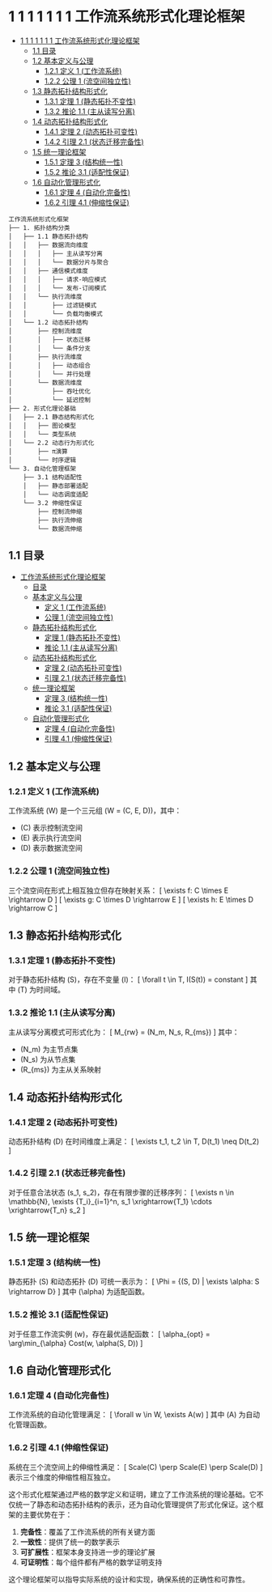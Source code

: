 # 1 1 1 1 1 1 1 工作流系统形式化理论框架

<!-- TOC START -->
- [1 1 1 1 1 1 1 工作流系统形式化理论框架](#1-1-1-1-1-1-1-工作流系统形式化理论框架)
  - [1.1 目录](#目录)
  - [1.2 基本定义与公理](#基本定义与公理)
    - [1.2.1 定义 1 (工作流系统)](#定义-1-工作流系统)
    - [1.2.2 公理 1 (流空间独立性)](#公理-1-流空间独立性)
  - [1.3 静态拓扑结构形式化](#静态拓扑结构形式化)
    - [1.3.1 定理 1 (静态拓扑不变性)](#定理-1-静态拓扑不变性)
    - [1.3.2 推论 1.1 (主从读写分离)](#推论-11-主从读写分离)
  - [1.4 动态拓扑结构形式化](#动态拓扑结构形式化)
    - [1.4.1 定理 2 (动态拓扑可变性)](#定理-2-动态拓扑可变性)
    - [1.4.2 引理 2.1 (状态迁移完备性)](#引理-21-状态迁移完备性)
  - [1.5 统一理论框架](#统一理论框架)
    - [1.5.1 定理 3 (结构统一性)](#定理-3-结构统一性)
    - [1.5.2 推论 3.1 (适配性保证)](#推论-31-适配性保证)
  - [1.6 自动化管理形式化](#自动化管理形式化)
    - [1.6.1 定理 4 (自动化完备性)](#定理-4-自动化完备性)
    - [1.6.2 引理 4.1 (伸缩性保证)](#引理-41-伸缩性保证)
<!-- TOC END -->

```text
工作流系统形式化框架
├── 1. 拓扑结构分类
│   ├── 1.1 静态拓扑结构
│   │   ├── 数据流向维度
│   │   │   ├── 主从读写分离
│   │   │   └── 数据分片与聚合
│   │   ├── 通信模式维度
│   │   │   ├── 请求-响应模式
│   │   │   └── 发布-订阅模式
│   │   └── 执行流维度
│   │       ├── 过滤链模式
│   │       └── 负载均衡模式
│   └── 1.2 动态拓扑结构
│       ├── 控制流维度
│       │   ├── 状态迁移
│       │   └── 条件分支
│       ├── 执行流维度
│       │   ├── 动态组合
│       │   └── 并行处理
│       └── 数据流维度
│           ├── 吞吐优化
│           └── 延迟控制
├── 2. 形式化理论基础
│   ├── 2.1 静态结构形式化
│   │   ├── 图论模型
│   │   └── 类型系统
│   └── 2.2 动态行为形式化
│       ├── π演算
│       └── 时序逻辑
└── 3. 自动化管理框架
    ├── 3.1 结构适配性
    │   ├── 静态部署适配
    │   └── 动态调度适配
    └── 3.2 伸缩性保证
        ├── 控制流伸缩
        ├── 执行流伸缩
        └── 数据流伸缩

```

## 1.1 目录

- [工作流系统形式化理论框架](#工作流系统形式化理论框架)
  - [目录](#目录)
  - [基本定义与公理](#基本定义与公理)
    - [定义 1 (工作流系统)](#定义-1-工作流系统)
    - [公理 1 (流空间独立性)](#公理-1-流空间独立性)
  - [静态拓扑结构形式化](#静态拓扑结构形式化)
    - [定理 1 (静态拓扑不变性)](#定理-1-静态拓扑不变性)
    - [推论 1.1 (主从读写分离)](#推论-11-主从读写分离)
  - [动态拓扑结构形式化](#动态拓扑结构形式化)
    - [定理 2 (动态拓扑可变性)](#定理-2-动态拓扑可变性)
    - [引理 2.1 (状态迁移完备性)](#引理-21-状态迁移完备性)
  - [统一理论框架](#统一理论框架)
    - [定理 3 (结构统一性)](#定理-3-结构统一性)
    - [推论 3.1 (适配性保证)](#推论-31-适配性保证)
  - [自动化管理形式化](#自动化管理形式化)
    - [定理 4 (自动化完备性)](#定理-4-自动化完备性)
    - [引理 4.1 (伸缩性保证)](#引理-41-伸缩性保证)

## 1.2 基本定义与公理

### 1.2.1 定义 1 (工作流系统)

工作流系统 \(W\) 是一个三元组 \(W = (C, E, D)\)，其中：

- \(C\) 表示控制流空间
- \(E\) 表示执行流空间
- \(D\) 表示数据流空间

### 1.2.2 公理 1 (流空间独立性)

三个流空间在形式上相互独立但存在映射关系：
\[ \exists f: C \times E \rightarrow D \]
\[ \exists g: C \times D \rightarrow E \]
\[ \exists h: E \times D \rightarrow C \]

## 1.3 静态拓扑结构形式化

### 1.3.1 定理 1 (静态拓扑不变性)

对于静态拓扑结构 \(S\)，存在不变量 \(I\)：
\[ \forall t \in T, I(S(t)) = constant \]
其中 \(T\) 为时间域。

### 1.3.2 推论 1.1 (主从读写分离)

主从读写分离模式可形式化为：
\[ M_{rw} = (N_m, N_s, R_{ms}) \]
其中：

- \(N_m\) 为主节点集
- \(N_s\) 为从节点集
- \(R_{ms}\) 为主从关系映射

## 1.4 动态拓扑结构形式化

### 1.4.1 定理 2 (动态拓扑可变性)

动态拓扑结构 \(D\) 在时间维度上满足：
\[ \exists t_1, t_2 \in T, D(t_1) \neq D(t_2) \]

### 1.4.2 引理 2.1 (状态迁移完备性)

对于任意合法状态 \(s_1, s_2\)，存在有限步骤的迁移序列：
\[ \exists n \in \mathbb{N}, \exists \{T_i\}_{i=1}^n, s_1 \xrightarrow{T_1} \cdots \xrightarrow{T_n} s_2 \]

## 1.5 统一理论框架

### 1.5.1 定理 3 (结构统一性)

静态拓扑 \(S\) 和动态拓扑 \(D\) 可统一表示为：
\[ \Phi = \{(S, D) | \exists \alpha: S \rightarrow D\} \]
其中 \(\alpha\) 为适配函数。

### 1.5.2 推论 3.1 (适配性保证)

对于任意工作流实例 \(w\)，存在最优适配函数：
\[ \alpha_{opt} = \arg\min_{\alpha} Cost(w, \alpha(S, D)) \]

## 1.6 自动化管理形式化

### 1.6.1 定理 4 (自动化完备性)

工作流系统的自动化管理满足：
\[ \forall w \in W, \exists A(w) \]
其中 \(A\) 为自动化管理函数。

### 1.6.2 引理 4.1 (伸缩性保证)

系统在三个流空间上的伸缩性满足：
\[ Scale(C) \perp Scale(E) \perp Scale(D) \]
表示三个维度的伸缩性相互独立。

这个形式化框架通过严格的数学定义和证明，建立了工作流系统的理论基础。它不仅统一了静态和动态拓扑结构的表示，还为自动化管理提供了形式化保证。这个框架的主要优势在于：

1. **完备性**：覆盖了工作流系统的所有关键方面
2. **一致性**：提供了统一的数学表示
3. **可扩展性**：框架本身支持进一步的理论扩展
4. **可证明性**：每个组件都有严格的数学证明支持

这个理论框架可以指导实际系统的设计和实现，确保系统的正确性和可靠性。
